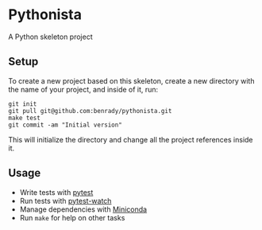
# Pythonista

A Python skeleton project

## Setup

To create a new project based on this skeleton, create a new directory with the name of your project, and inside of it, run:

```
git init
git pull git@github.com:benrady/pythonista.git
make test
git commit -am "Initial version"
```

This will initialize the directory and change all the project references inside it. 

## Usage

   * Write tests with [pytest](https://docs.pytest.org/en/latest/getting-started.html)
   * Run tests with [pytest-watch](https://github.com/joeyespo/pytest-watch)
   * Manage dependencies with [Miniconda](https://docs.conda.io/en/latest/miniconda.html)
   * Run `make` for help on other tasks


